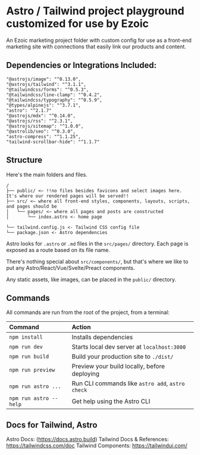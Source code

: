 # Astro / Tailwind project playground customized for use by Ezoic

An Ezoic marketing project folder with custom config for use as a front-end marketing site with connections that easily link our products and content.

## Dependencies or Integrations Included:

    "@astrojs/image": "^0.13.0",
    "@astrojs/tailwind": "^3.1.1",
    "@tailwindcss/forms": "^0.5.3",
    "@tailwindcss/line-clamp": "^0.4.2",
    "@tailwindcss/typography": "^0.5.9",
    "@types/alpinejs": "^3.7.1",
    "astro": "^2.1.7"
    "@astrojs/mdx": "^0.14.0",
    "@astrojs/rss": "^2.3.1",
    "@astrojs/sitemap": "^1.0.0",
    "@astrolib/seo": "^0.3.0",
    "astro-compress": "^1.1.25",
    "tailwind-scrollbar-hide": "^1.1.7"

## Structure

Here's the main folders and files.

```
/
├── public/ <— !!no files besides favicons and select images here. It's where our rendered pages will be served!!
├── src/ <— where all front-end styles, components, layouts, scripts, and pages should be
│   └── pages/ <— where all pages and posts are constructed
│       └── index.astro <- home page

└── tailwind.config.js <- Tailwind CSS config file
└── package.json <- Astro dependencies
```

Astro looks for `.astro` or `.md` files in the `src/pages/` directory. Each page is exposed as a route based on its file name.

There's nothing special about `src/components/`, but that's where we like to put any Astro/React/Vue/Svelte/Preact components.

Any static assets, like images, can be placed in the `public/` directory.

## Commands

All commands are run from the root of the project, from a terminal:

| Command                | Action                                           |
| :--------------------- | :----------------------------------------------- |
| `npm install`          | Installs dependencies                            |
| `npm run dev`          | Starts local dev server at `localhost:3000`      |
| `npm run build`        | Build your production site to `./dist/`          |
| `npm run preview`      | Preview your build locally, before deploying     |
| `npm run astro ...`    | Run CLI commands like `astro add`, `astro check` |
| `npm run astro --help` | Get help using the Astro CLI                     |


## Docs for Tailwind, Astro

Astro Docs: (https://docs.astro.build)
Tailwind Docs & References: https://tailwindcss.com/doc
Tailwind Components:  https://tailwindui.com/
